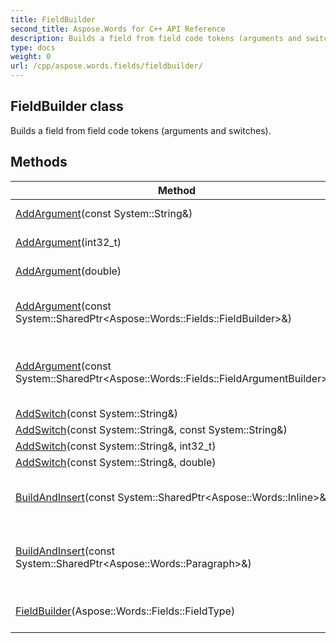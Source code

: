 ```yaml
---
title: FieldBuilder
second_title: Aspose.Words for C++ API Reference
description: Builds a field from field code tokens (arguments and switches). 
type: docs
weight: 0
url: /cpp/aspose.words.fields/fieldbuilder/
---
```

## FieldBuilder class


Builds a field from field code tokens (arguments and switches). 

## Methods

| Method | Description |
| --- | --- |
| [AddArgument](./addargument/)(const System::String\&) | Adds a field's argument.  |
| [AddArgument](./addargument/)(int32_t) | Adds a field's argument.  |
| [AddArgument](./addargument/)(double) | Adds a field's argument.  |
| [AddArgument](./addargument/)(const System::SharedPtr\<Aspose::Words::Fields::FieldBuilder\>\&) | Adds a child field represented by another FieldBuilder to the field's code.  |
| [AddArgument](./addargument/)(const System::SharedPtr\<Aspose::Words::Fields::FieldArgumentBuilder\>\&) | Adds a field's argument represented by FieldArgumentBuilder to the field's code.  |
| [AddSwitch](./addswitch/)(const System::String\&) | Adds a field's switch.  |
| [AddSwitch](./addswitch/)(const System::String\&, const System::String\&) | Adds a field's switch.  |
| [AddSwitch](./addswitch/)(const System::String\&, int32_t) | Adds a field's switch.  |
| [AddSwitch](./addswitch/)(const System::String\&, double) | Adds a field's switch.  |
| [BuildAndInsert](./buildandinsert/)(const System::SharedPtr\<Aspose::Words::Inline\>\&) | Builds and inserts a field into the document before the specified inline node.  |
| [BuildAndInsert](./buildandinsert/)(const System::SharedPtr\<Aspose::Words::Paragraph\>\&) | Builds and inserts a field into the document to the end of the specified paragraph.  |
| [FieldBuilder](./fieldbuilder/)(Aspose::Words::Fields::FieldType) | Initializes an instance of the FieldBuilder class.  |
